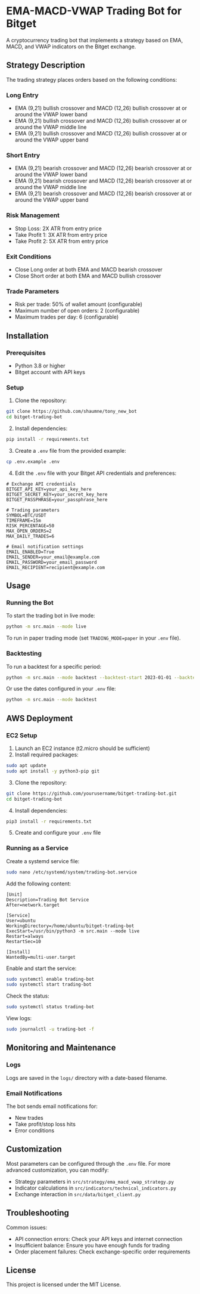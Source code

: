 # EMA-MACD-VWAP Trading Bot for Bitget

A cryptocurrency trading bot that implements a strategy based on EMA, MACD, and VWAP indicators on the Bitget exchange.

## Strategy Description

The trading strategy places orders based on the following conditions:

### Long Entry
- EMA (9,21) bullish crossover and MACD (12,26) bullish crossover at or around the VWAP lower band
- EMA (9,21) bullish crossover and MACD (12,26) bullish crossover at or around the VWAP middle line
- EMA (9,21) bullish crossover and MACD (12,26) bullish crossover at or around the VWAP upper band

### Short Entry
- EMA (9,21) bearish crossover and MACD (12,26) bearish crossover at or around the VWAP lower band
- EMA (9,21) bearish crossover and MACD (12,26) bearish crossover at or around the VWAP middle line
- EMA (9,21) bearish crossover and MACD (12,26) bearish crossover at or around the VWAP upper band

### Risk Management
- Stop Loss: 2X ATR from entry price
- Take Profit 1: 3X ATR from entry price
- Take Profit 2: 5X ATR from entry price

### Exit Conditions
- Close Long order at both EMA and MACD bearish crossover
- Close Short order at both EMA and MACD bullish crossover

### Trade Parameters
- Risk per trade: 50% of wallet amount (configurable)
- Maximum number of open orders: 2 (configurable)
- Maximum trades per day: 6 (configurable)

## Installation

### Prerequisites
- Python 3.8 or higher
- Bitget account with API keys

### Setup

1. Clone the repository:
```bash
git clone https://github.com/shaumne/tony_new_bot
cd bitget-trading-bot
```

2. Install dependencies:
```bash
pip install -r requirements.txt
```

3. Create a `.env` file from the provided example:
```bash
cp .env.example .env
```

4. Edit the `.env` file with your Bitget API credentials and preferences:
```
# Exchange API credentials
BITGET_API_KEY=your_api_key_here
BITGET_SECRET_KEY=your_secret_key_here
BITGET_PASSPHRASE=your_passphrase_here

# Trading parameters
SYMBOL=BTC/USDT
TIMEFRAME=15m
RISK_PERCENTAGE=50
MAX_OPEN_ORDERS=2
MAX_DAILY_TRADES=6

# Email notification settings
EMAIL_ENABLED=True
EMAIL_SENDER=your_email@example.com
EMAIL_PASSWORD=your_email_password
EMAIL_RECIPIENT=recipient@example.com
```

## Usage

### Running the Bot

To start the trading bot in live mode:
```bash
python -m src.main --mode live
```

To run in paper trading mode (set `TRADING_MODE=paper` in your `.env` file).

### Backtesting

To run a backtest for a specific period:
```bash
python -m src.main --mode backtest --backtest-start 2023-01-01 --backtest-end 2023-02-01
```

Or use the dates configured in your `.env` file:
```bash
python -m src.main --mode backtest
```

## AWS Deployment

### EC2 Setup

1. Launch an EC2 instance (t2.micro should be sufficient)
2. Install required packages:
```bash
sudo apt update
sudo apt install -y python3-pip git
```

3. Clone the repository:
```bash
git clone https://github.com/yourusername/bitget-trading-bot.git
cd bitget-trading-bot
```

4. Install dependencies:
```bash
pip3 install -r requirements.txt
```

5. Create and configure your `.env` file

### Running as a Service

Create a systemd service file:
```bash
sudo nano /etc/systemd/system/trading-bot.service
```

Add the following content:
```
[Unit]
Description=Trading Bot Service
After=network.target

[Service]
User=ubuntu
WorkingDirectory=/home/ubuntu/bitget-trading-bot
ExecStart=/usr/bin/python3 -m src.main --mode live
Restart=always
RestartSec=10

[Install]
WantedBy=multi-user.target
```

Enable and start the service:
```bash
sudo systemctl enable trading-bot
sudo systemctl start trading-bot
```

Check the status:
```bash
sudo systemctl status trading-bot
```

View logs:
```bash
sudo journalctl -u trading-bot -f
```

## Monitoring and Maintenance

### Logs
Logs are saved in the `logs/` directory with a date-based filename.

### Email Notifications
The bot sends email notifications for:
- New trades
- Take profit/stop loss hits
- Error conditions

## Customization

Most parameters can be configured through the `.env` file. For more advanced customization, you can modify:

- Strategy parameters in `src/strategy/ema_macd_vwap_strategy.py`
- Indicator calculations in `src/indicators/technical_indicators.py`
- Exchange interaction in `src/data/bitget_client.py`

## Troubleshooting

Common issues:
- API connection errors: Check your API keys and internet connection
- Insufficient balance: Ensure you have enough funds for trading
- Order placement failures: Check exchange-specific order requirements

## License

This project is licensed under the MIT License. 